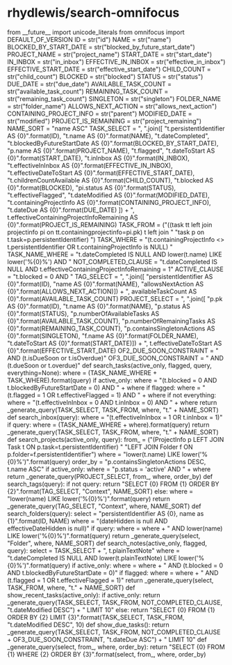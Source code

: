 # rhydlewis/search-omnifocus

 from \_\_future\_\_ import unicode\_literals from omnifocus import DEFAULT\_OF\_VERSION ID = str\("id"\) NAME = str\("name"\) BLOCKED\_BY\_START\_DATE = str\("blocked\_by\_future\_start\_date"\) PROJECT\_NAME = str\("project\_name"\) START\_DATE = str\("start\_date"\) IN\_INBOX = str\("in\_inbox"\) EFFECTIVE\_IN\_INBOX = str\("effective\_in\_inbox"\) EFFECTIVE\_START\_DATE = str\("effective\_start\_date"\) CHILD\_COUNT = str\("child\_count"\) BLOCKED = str\("blocked"\) STATUS = str\("status"\) DUE\_DATE = str\("due\_date"\) AVAILABLE\_TASK\_COUNT = str\("available\_task\_count"\) REMAINING\_TASK\_COUNT = str\("remaining\_task\_count"\) SINGLETON = str\("singleton"\) FOLDER\_NAME = str\("folder\_name"\) ALLOWS\_NEXT\_ACTION = str\("allows\_next\_action"\) CONTAINING\_PROJECT\_INFO = str\("parent"\) MODIFIED\_DATE = str\("modified"\) PROJECT\_IS\_REMAINING = str\("project\_remaining"\) NAME\_SORT = "name ASC" TASK\_SELECT = ", ".join\(\[ "t.persistentIdentifier AS {0}".format\(ID\), "t.name AS {0}".format\(NAME\), "t.dateCompleted", "t.blockedByFutureStartDate AS {0}".format\(BLOCKED\_BY\_START\_DATE\), "p.name AS {0}".format\(PROJECT\_NAME\), "t.flagged", "t.dateToStart AS {0}".format\(START\_DATE\), "t.inInbox AS {0}".format\(IN\_INBOX\), "t.effectiveInInbox AS {0}".format\(EFFECTIVE\_IN\_INBOX\), "t.effectiveDateToStart AS {0}".format\(EFFECTIVE\_START\_DATE\), "t.childrenCountAvailable AS {0}".format\(CHILD\_COUNT\), "t.blocked AS {0}".format\(BLOCKED\), "pi.status AS {0}".format\(STATUS\), "t.effectiveFlagged", "t.dateModified AS {0}".format\(MODIFIED\_DATE\), "t.containingProjectInfo AS {0}".format\(CONTAINING\_PROJECT\_INFO\), "t.dateDue AS {0}".format\(DUE\_DATE\) \]\) + ", t.effectiveContainingProjectInfoRemaining AS {0}".format\(PROJECT\_IS\_REMAINING\) TASK\_FROM = \("\(\(task tt left join projectinfo pi on tt.containingprojectinfo=pi.pk\) t left join " "task p on t.task=p.persistentIdentifier\) "\) TASK\_WHERE = "\(t.containingProjectInfo &lt;&gt; t.persistentIdentifier OR t.containingProjectInfo is NULL\) " TASK\_NAME\_WHERE = "t.dateCompleted IS NULL AND lower\(t.name\) LIKE lower\('%{0}%'\) AND " NOT\_COMPLETED\_CLAUSE = "t.dateCompleted IS NULL AND t.effectiveContainingProjectInfoRemaining = 1" ACTIVE\_CLAUSE = "t.blocked = 0 AND " TAG\_SELECT = ", ".join\(\[ "persistentIdentifier AS {0}".format\(ID\), "name AS {0}".format\(NAME\), "allowsNextAction AS {0}".format\(ALLOWS\_NEXT\_ACTION\)\]\) + ", availableTaskCount AS {0}".format\(AVAILABLE\_TASK\_COUNT\) PROJECT\_SELECT = ", ".join\(\[ "p.pk AS {0}".format\(ID\), "t.name AS {0}".format\(NAME\), "p.status AS {0}".format\(STATUS\), "p.numberOfAvailableTasks AS {0}".format\(AVAILABLE\_TASK\_COUNT\), "p.numberOfRemainingTasks AS {0}".format\(REMAINING\_TASK\_COUNT\), "p.containsSingletonActions AS {0}".format\(SINGLETON\), "f.name AS {0}".format\(FOLDER\_NAME\), "t.dateToStart AS {0}".format\(START\_DATE\)\]\) + ", t.effectiveDateToStart AS {0}".format\(EFFECTIVE\_START\_DATE\) OF2\_DUE\_SOON\_CONSTRAINT = " AND \(t.isDueSoon or t.isOverdue\)" OF3\_DUE\_SOON\_CONSTRAINT = " AND \(t.dueSoon or t.overdue\)" def search\_tasks\(active\_only, flagged, query, everything=None\): where = \(TASK\_NAME\_WHERE + TASK\_WHERE\).format\(query\) if active\_only: where = "\(t.blocked = 0 AND t.blockedByFutureStartDate = 0\) AND " + where if flagged: where = "\(t.flagged = 1 OR t.effectiveFlagged = 1\) AND " + where if not everything: where = "\(t.effectiveInInbox = 0 AND t.inInbox = 0\) AND " + where return \_generate\_query\(TASK\_SELECT, TASK\_FROM, where, "t." + NAME\_SORT\) def search\_inbox\(query\): where = "\(t.effectiveInInbox = 1 OR t.inInbox = 1\)" if query: where = \(TASK\_NAME\_WHERE + where\).format\(query\) return \_generate\_query\(TASK\_SELECT, TASK\_FROM, where, "t." + NAME\_SORT\) def search\_projects\(active\_only, query\): from\_ = \("\(ProjectInfo p LEFT JOIN Task t ON p.task=t.persistentIdentifier\) " "LEFT JOIN Folder f ON p.folder=f.persistentIdentifier"\) where = "lower\(t.name\) LIKE lower\('%{0}%'\)".format\(query\) order\_by = "p.containsSingletonActions DESC, t.name ASC" if active\_only: where = "p.status = 'active' AND " + where return \_generate\_query\(PROJECT\_SELECT, from\_, where, order\_by\) def search\_tags\(query\): if not query: return "SELECT {0} FROM {1} ORDER BY {2}".format\(TAG\_SELECT, "Context", NAME\_SORT\) else: where = "lower\(name\) LIKE lower\('%{0}%'\)".format\(query\) return \_generate\_query\(TAG\_SELECT, "Context", where, NAME\_SORT\) def search\_folders\(query\): select = "persistentIdentifier AS {0}, name as {1}".format\(ID, NAME\) where = "\(dateHidden is null AND effectiveDateHidden is null\)" if query: where = where + " AND lower\(name\) LIKE lower\('%{0}%'\)".format\(query\) return \_generate\_query\(select, "Folder", where, NAME\_SORT\) def search\_notes\(active\_only, flagged, query\): select = TASK\_SELECT + ", t.plainTextNote" where = "t.dateCompleted IS NULL AND lower\(t.plainTextNote\) LIKE lower\('%{0}%'\)".format\(query\) if active\_only: where = where + " AND \(t.blocked = 0 AND t.blockedByFutureStartDate = 0\)" if flagged: where = where + " AND \(t.flagged = 1 OR t.effectiveFlagged = 1\)" return \_generate\_query\(select, TASK\_FROM, where, "t." + NAME\_SORT\) def show\_recent\_tasks\(active\_only\): if active\_only: return \_generate\_query\(TASK\_SELECT, TASK\_FROM, NOT\_COMPLETED\_CLAUSE, "t.dateModified DESC"\) + " LIMIT 10" else: return "SELECT {0} FROM {1} ORDER BY {2} LIMIT {3}".format\(TASK\_SELECT, TASK\_FROM, "t.dateModified DESC", 10\) def show\_due\_tasks\(\): return \_generate\_query\(TASK\_SELECT, TASK\_FROM, NOT\_COMPLETED\_CLAUSE + OF3\_DUE\_SOON\_CONSTRAINT, "t.dateDue ASC"\) + " LIMIT 10" def \_generate\_query\(select, from\_, where, order\_by\): return "SELECT {0} FROM {1} WHERE {2} ORDER BY {3}".format\(select, from\_, where, order\_by\)

